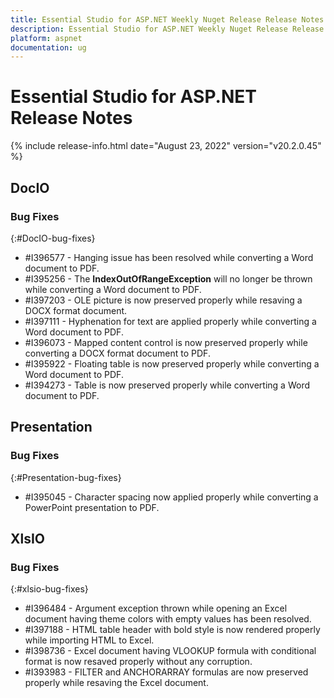 ```yaml
---
title: Essential Studio for ASP.NET Weekly Nuget Release Release Notes  
description: Essential Studio for ASP.NET Weekly Nuget Release Release Notes  
platform: aspnet
documentation: ug
---
```


# Essential Studio for ASP.NET  Release Notes  

{% include release-info.html date="August 23, 2022"  version="v20.2.0.45" %} 





## DocIO

### Bug Fixes
{:#DocIO-bug-fixes}

* \#I396577 - Hanging issue has been resolved while converting a Word document to PDF.
* \#I395256 - The **IndexOutOfRangeException** will no longer be thrown while converting a Word document to PDF.
* \#I397203 - OLE picture is now preserved properly while resaving a DOCX format document.
* \#I397111 - Hyphenation for text are applied properly while converting a Word document to PDF.
* \#I396073 - Mapped content control is now preserved properly while converting a DOCX format document to PDF.
* \#I395922 - Floating table is now preserved properly while converting a Word document to PDF.
* \#I394273 - Table is now preserved properly while converting a Word document to PDF.

## Presentation

### Bug Fixes
{:#Presentation-bug-fixes}

* \#I395045 - Character spacing now applied properly while converting a PowerPoint presentation to PDF.
## XlsIO

### Bug Fixes
{:#xlsio-bug-fixes}

* \#I396484 - Argument exception thrown while opening an Excel document having theme colors with empty values has been resolved.
* \#I397188 - HTML table header with bold style is now rendered properly while importing HTML to Excel.
* \#I398736 - Excel document having VLOOKUP formula with conditional format is now resaved properly without any corruption.
* \#I393983 - FILTER and ANCHORARRAY formulas are now preserved properly while resaving the Excel document.

